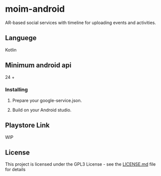 # moim-android

AR-based social services with timeline for uploading events and activities.

## Languege

Kotlin

## Minimum android api

24 +

### Installing

1. Prepare your google-service.json.

1. Build on your Android studio.

## Playstore Link

WIP

## License

This project is licensed under the GPL3 License - see the [LICENSE.md](LICENSE.md) file for details
